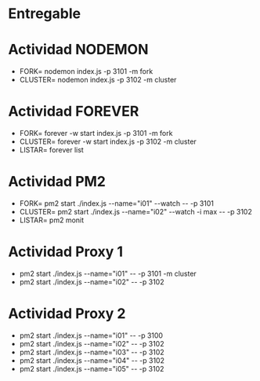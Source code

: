# Entregable

# Actividad NODEMON
- FORK= nodemon index.js -p 3101 -m fork
- CLUSTER= nodemon index.js -p 3102 -m cluster

# Actividad FOREVER
- FORK= forever -w start index.js -p 3101 -m fork
- CLUSTER= forever -w start index.js -p 3102 -m cluster
- LISTAR= forever list

# Actividad PM2
- FORK= pm2 start ./index.js --name="i01" --watch -- -p 3101
- CLUSTER=  pm2 start ./index.js --name="i02" --watch -i max -- -p 3102
- LISTAR= pm2 monit

# Actividad Proxy 1
- pm2 start ./index.js --name="i01" -- -p 3101 -m cluster
- pm2 start ./index.js --name="i02" -- -p 3102

# Actividad Proxy 2
- pm2 start ./index.js --name="i01"  -- -p 3100
- pm2 start ./index.js --name="i02"  -- -p 3102
- pm2 start ./index.js --name="i03"  -- -p 3102
- pm2 start ./index.js --name="i04"  -- -p 3102
- pm2 start ./index.js --name="i05"  -- -p 3102
